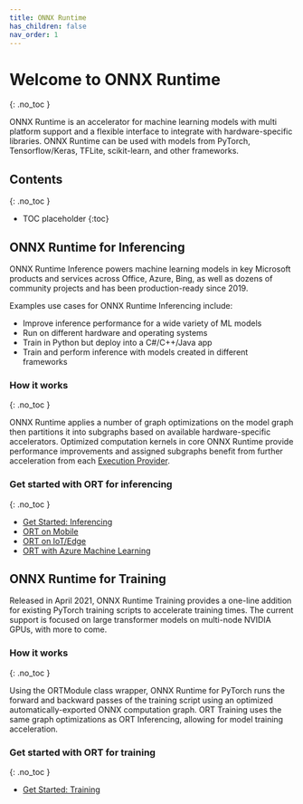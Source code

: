 ```yaml
---
title: ONNX Runtime
has_children: false
nav_order: 1
---
```

# Welcome to ONNX Runtime
{: .no_toc }

ONNX Runtime is an accelerator for machine learning models with multi platform support and a flexible interface to integrate with hardware-specific libraries. ONNX Runtime can be used with models from PyTorch, Tensorflow/Keras, TFLite, scikit-learn, and other frameworks.

## Contents
{: .no_toc }

* TOC placeholder
{:toc}


## ONNX Runtime for Inferencing

ONNX Runtime Inference powers machine learning models in key Microsoft products and services across Office, Azure, Bing, as well as dozens of community projects and has been production-ready since 2019.

Examples use cases for ONNX Runtime Inferencing include:

* Improve inference performance for a wide variety of ML models
* Run on different hardware and operating systems
* Train in Python but deploy into a C#/C++/Java app
* Train and perform inference with models created in different frameworks

### How it works
{: .no_toc }

ONNX Runtime applies a number of graph optimizations on the model graph then partitions it into subgraphs based on available hardware-specific accelerators. Optimized computation kernels in core ONNX Runtime provide performance improvements and assigned subgraphs benefit from further acceleration from each [Execution Provider](../reference/execution-providers).

### Get started with ORT for inferencing
{: .no_toc }

* [Get Started: Inferencing](./tutorials/inferencing/get-started.html)
* [ORT on Mobile](./tutorials/inferencing/mobile.html)
* [ORT on IoT/Edge](./tutorials/inferencing/iot-edge.html)
* [ORT with Azure Machine Learning](.tutorials/ecosystem.html#azure-machine-learning-services)


## ONNX Runtime for Training
Released in April 2021, ONNX Runtime Training provides a one-line addition for existing PyTorch training scripts to accelerate training times. The current support is focused on large transformer models on multi-node NVIDIA GPUs, with more to come. 

### How it works
{: .no_toc }

Using the ORTModule class wrapper, ONNX Runtime for PyTorch runs the forward and backward passes of the training script using an optimized automatically-exported ONNX computation graph. ORT Training uses the same graph optimizations as ORT Inferencing, allowing for model training acceleration. 

 
### Get started with ORT for training
{: .no_toc }

* [Get Started: Training](./tutorials/training/get-started.html)





